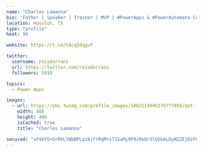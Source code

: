 ```yaml
---
name: "Charles Lamanna"
bio: "Father | Speaker | Trainer | MVP | #PowerApps & #PowerAutomate Community Super User | YouTuber Right-pointing triangle http://youtube.com/c/rezadorrani | Learn - Share - Clockwise rightwards and leftwards open circle arrows"
location: Houston, TX
type: "profile"
heat: 98

website: https://t.co/tAcqSdqguf

twitter:
  username: rezadorrani
  url: https://twitter.com/rezadorrani
  followers: 5610

topics:
  - Power Apps

images:
  - url: https://pbs.twimg.com/profile_images/1063114045270777856/qeT-jpWr_400x400.jpg
    width: 400
    height: 400
    isCached: true
    title: "Charles Lamanna"

secured: "xFXkYS+GrRhLYWbBPLgz8ifrRqM+iT1SaMy9P9iMoQr5lUSbALDyNZ2EjDzFCuLXEGAHRXYm7Tqzdz/TnYDSUayOOZ9um0+Cc0lV511KNBYX7I4xGzbcvhleqnZNGTelp0s6H1oWuoqhh1EP15rLL+6ALat1JloiPDxGEyuG0YO1nR6+8oAi5kzDgftZ+qd9wPFy1SizRZdKvR4/F5MAc9sow+9g+GbNNL4gUGB5sUcd0fP1BJ1Qv8Y8gZ3hcspk2mW0Sgon/XQgU1V7HjQQJpYD5jBHiS6OaKCKJ16hT44icop4Rk8HeEoirt+zCFf7eevCurAO00VHl9lszQvJUc5bQ6PR43lqvBRCfXTt6Y+n56REZqHTE3r+/JR8g78HaL8v4yUx8KycHOIekLLRFgiyhJx/44Qy1HNMZxORQPE=;lCwsk7NBfiX9Jatj+YpSsg=="
---
```


